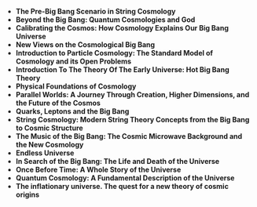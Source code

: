 <ul>
                                <li><b><a target="_blank" href="https://github.com/manjunath5496/Git-Books/blob/master/git(1).pdf" style="text-decoration:none;">The Pre-Big Bang Scenario in String Cosmology </a></b></li>
                                <li><b><a target="_blank" href="https://github.com/manjunath5496/Git-Books/blob/master/git(2).pdf" style="text-decoration:none;">Beyond the Big Bang: Quantum Cosmologies and God</a></b></li>
                                <li><b><a target="_blank" href="https://github.com/manjunath5496/Git-Books/blob/master/git(3).pdf" style="text-decoration:none;">Calibrating the Cosmos: How Cosmology Explains Our Big Bang Universe</a></b></li>
                               
<li><b><a target="_blank" href="https://github.com/manjunath5496/Git-Books/blob/master/git(4).pdf" style="text-decoration:none;">New Views on the Cosmological Big Bang</a></b></li>
                                <li><b><a target="_blank" href="https://github.com/manjunath5496/Git-Books/blob/master/git(5).pdf" style="text-decoration:none;">Introduction to Particle Cosmology: The Standard Model of Cosmology and its Open Problems</a></b></li>
                                
 <li><b><a target="_blank" href="https://github.com/manjunath5496/Git-Books/blob/master/git(6).pdf" style="text-decoration:none;">Introduction To The Theory Of The Early Universe: Hot Big Bang Theory</a></b></li>
                          
<li><b><a target="_blank" href="https://github.com/manjunath5496/Git-Books/blob/master/git(7).pdf" style="text-decoration:none;">Physical Foundations of Cosmology</a></b></li>
                                <li><b><a target="_blank" href="https://github.com/manjunath5496/Git-Books/blob/master/git(8).pdf" style="text-decoration:none;">Parallel Worlds: A Journey Through Creation, Higher Dimensions, and the Future of the Cosmos</a></b></li>
                                <li><b><a target="_blank" href="https://github.com/manjunath5496/Git-Books/blob/master/git(9).pdf" style="text-decoration:none;">Quarks, Leptons and the Big Bang </a></b></li>
                                
<li><b><a target="_blank" href="https://github.com/manjunath5496/Git-Books/blob/master/git(10).pdf" style="text-decoration:none;">String Cosmology: Modern String Theory Concepts from the Big Bang to Cosmic Structure </a></b></li>  
        
<li><b><a target="_blank" href="https://github.com/manjunath5496/Git-Books/blob/master/git(11).pdf" style="text-decoration:none;">The Music of the Big Bang: The Cosmic Microwave Background and the New Cosmology </a></b></li>
                                <li><b><a target="_blank" href="https://github.com/manjunath5496/Git-Books/blob/master/git(12).pdf" style="text-decoration:none;"> Endless Universe</a></b></li>
 <li><b><a target="_blank" href="https://github.com/manjunath5496/Git-Books/blob/master/git(13).pdf" style="text-decoration:none;">In Search of the Big Bang: The Life and Death of the Universe</a></b></li> 
 
 <li><b><a target="_blank" href="https://github.com/manjunath5496/Git-Books/blob/master/git(14).pdf" style="text-decoration:none;">Once Before Time: A Whole Story of the Universe</a></b></li>
                                <li><b><a target="_blank" href="https://github.com/manjunath5496/Git-Books/blob/master/git(15).pdf" style="text-decoration:none;">Quantum Cosmology: A Fundamental Description of the Universe </a></b></li>

  
 <li><b><a target="_blank" href="https://github.com/manjunath5496/Git-Books/blob/master/git(16).pdf" style="text-decoration:none;">The inflationary universe. The quest for a new theory of cosmic origins</a></b></li>
                               
                                
                                
                                
                                
                                
                                
                                
 
 </ul>
